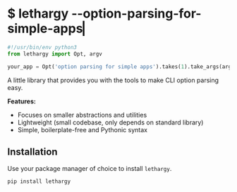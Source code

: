 # $ lethargy --option-parsing-for-simple-apps▏

```python
#!/usr/bin/env python3
from lethargy import Opt, argv

your_app = Opt('option parsing for simple apps').takes(1).take_args(argv)
```

A little library that provides you with the tools to make CLI option parsing easy.

**Features:**

* Focuses on smaller abstractions and utilities
* Lightweight (small codebase, only depends on standard library)
* Simple, boilerplate-free and Pythonic syntax

## Installation

Use your package manager of choice to install `lethargy`.

```sh
pip install lethargy
```
